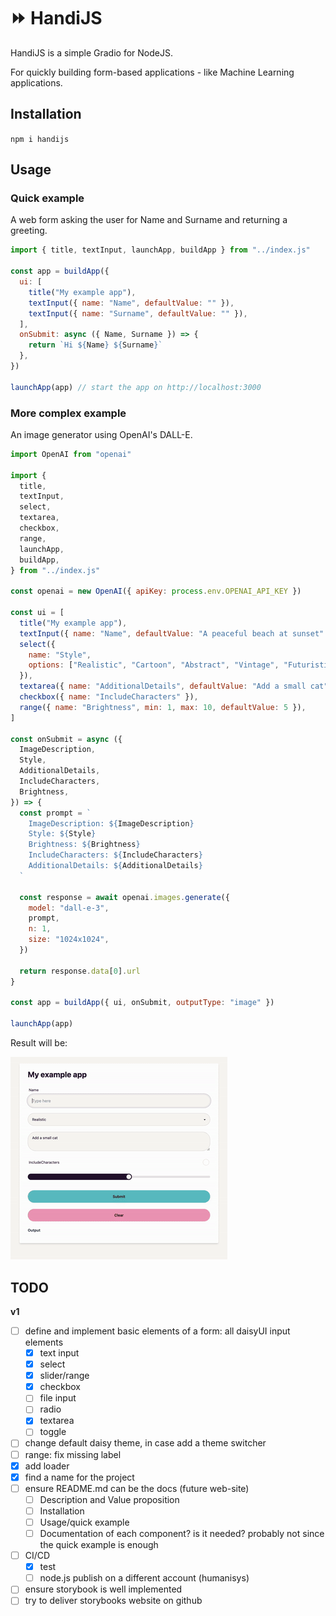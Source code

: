 # ⏩ HandiJS

HandiJS is a simple Gradio for NodeJS.

For quickly building form-based applications - like Machine Learning applications.

## Installation

`npm i handijs`

## Usage

### Quick example

A web form asking the user for Name and Surname and returning a greeting.

```javascript
import { title, textInput, launchApp, buildApp } from "../index.js"

const app = buildApp({
  ui: [
    title("My example app"),
    textInput({ name: "Name", defaultValue: "" }),
    textInput({ name: "Surname", defaultValue: "" }),
  ],
  onSubmit: async ({ Name, Surname }) => {
    return `Hi ${Name} ${Surname}`
  },
})

launchApp(app) // start the app on http://localhost:3000
```

### More complex example

An image generator using OpenAI's DALL-E.

```javascript
import OpenAI from "openai"

import {
  title,
  textInput,
  select,
  textarea,
  checkbox,
  range,
  launchApp,
  buildApp,
} from "../index.js"

const openai = new OpenAI({ apiKey: process.env.OPENAI_API_KEY })

const ui = [
  title("My example app"),
  textInput({ name: "Name", defaultValue: "A peaceful beach at sunset" }),
  select({
    name: "Style",
    options: ["Realistic", "Cartoon", "Abstract", "Vintage", "Futuristic"],
  }),
  textarea({ name: "AdditionalDetails", defaultValue: "Add a small cat" }),
  checkbox({ name: "IncludeCharacters" }),
  range({ name: "Brightness", min: 1, max: 10, defaultValue: 5 }),
]

const onSubmit = async ({
  ImageDescription,
  Style,
  AdditionalDetails,
  IncludeCharacters,
  Brightness,
}) => {
  const prompt = `
    ImageDescription: ${ImageDescription}
    Style: ${Style}
    Brightness: ${Brightness}
    IncludeCharacters: ${IncludeCharacters}
    AdditionalDetails: ${AdditionalDetails} 
  `

  const response = await openai.images.generate({
    model: "dall-e-3",
    prompt,
    n: 1,
    size: "1024x1024",
  })

  return response.data[0].url
}

const app = buildApp({ ui, onSubmit, outputType: "image" })

launchApp(app)
```

Result will be:

<img src="docs/handi-js-example.gif" />

## TODO

**v1**

- [ ] define and implement basic elements of a form: all daisyUI input elements
  - [x] text input
  - [x] select
  - [x] slider/range
  - [x] checkbox
  - [ ] file input
  - [ ] radio
  - [x] textarea
  - [ ] toggle
- [ ] change default daisy theme, in case add a theme switcher
- [ ] range: fix missing label
- [x] add loader
- [x] find a name for the project
- [ ] ensure README.md can be the docs (future web-site)
  - [ ] Description and Value proposition
  - [ ] Installation
  - [ ] Usage/quick example
  - [ ] Documentation of each component? is it needed? probably not since the quick example is enough
- [ ] CI/CD
  - [x] test
  - [ ] node.js publish on a different account (humanisys)
- [ ] ensure storybook is well implemented
- [ ] try to deliver storybooks website on github
